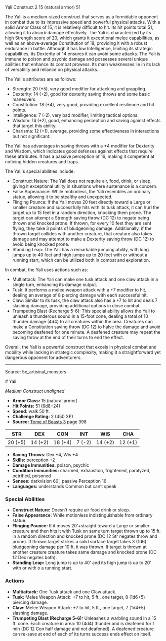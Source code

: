 <MonsterName/>Yali</MonsterName>
<CreatureType/>Construct</CreatureType>
<CR/>2</CR>
<AC/>15 (natural armor)</AC>
<HP/>51</HP>
<summary>The Yali is a medium-sized construct that serves as a formidable opponent in combat due to its impressive speed and powerful physical attacks. With a solid Armor Class of 15, it is relatively difficult to hit. Its hit points total 51, allowing it to absorb damage effectively. The Yali is characterized by its high Strength score of 20, which grants it exceptional melee capabilities, as well as an above-average Constitution of 18, providing it with a robust endurance in battle. Although it has low Intelligence, limiting its strategic capabilities, its Dexterity of 14 ensures it can avoid some attacks. The Yali is immune to poison and psychic damage and possesses several unique abilities that enhance its combat prowess. Its main weaknesses lie in its lack of versatility and reliance on physical attacks.</summary>

<detail>

The Yali's attributes are as follows: 
- Strength: 20 (+5), very good modifier for attacking and grappling.
- Dexterity: 14 (+2), good for dexterity saving throws and some basic maneuvers.
- Constitution: 18 (+4), very good, providing excellent resilience and hit points.
- Intelligence: 7 (-2), very bad modifier, limiting tactical options.
- Wisdom: 14 (+2), good, enhancing perception and saving against effects that target this ability.
- Charisma: 12 (+1), average, providing some effectiveness in interactions but not significant.

The Yali has advantages in saving throws with a +4 modifier for Dexterity and Wisdom, which indicates good defenses against effects that require these attributes. It has a passive perception of 16, making it competent at noticing hidden creatures and traps.

The Yali's special abilities include:
- Construct Nature: The Yali does not require air, food, drink, or sleep, giving it exceptional utility in situations where sustenance is a concern.
- False Appearance: While motionless, the Yali resembles an ordinary statue, allowing it to be stealthy and unexpected.
- Flinging Pounce: If the Yali moves 20 feet directly toward a Large or smaller creature and successfully hits with its tusk attack, it can hurl the target up to 15 feet in a random direction, knocking them prone. The target can attempt a Strength saving throw (DC 12) to negate being thrown and knocked prone. If thrown, for every 10 feet they are sent flying, they take 3 points of bludgeoning damage. Additionally, if the thrown target collides with another creature, that creature also takes damage and may attempt to make a Dexterity saving throw (DC 12) to avoid being knocked prone.
- Standing Leap: The Yali has a remarkable jumping ability, with long jumps up to 40 feet and high jumps up to 20 feet with or without a running start, which can be utilized both in combat and exploration.

In combat, the Yali uses actions such as:
- Multiattack: The Yali can make one tusk attack and one claw attack in a single turn, enhancing its damage output.
- Tusk: It performs a melee weapon attack with a +7 modifier to hit, dealing an average of 8 piercing damage with each successful hit.
- Claw: Similar to its tusk, the claw attack also has a +7 to hit and deals 7 slashing damage, providing additional options in close combat.
- Trumpeting Blast (Recharge 5-6): This special ability allows the Yali to unleash a thunderous sound in a 15-foot cone, dealing a total of 10 thunder damage (4d4) to all creatures within the area. Creatures can make a Constitution saving throw (DC 12) to halve the damage and avoid becoming deafened for one minute. A deafened creature may repeat the saving throw at the end of their turns to end the effect.

Overall, the Yali is a powerful construct that excels in physical combat and mobility while lacking in strategic complexity, making it a straightforward yet dangerous opponent for adventurers.</detail>



---

Source: 5e_artisinal_monsters

<statblock>
# Yali

*Medium* *Construct* *unaligned*

- **Armor Class:** 15 (natural armor)
- **Hit Points:** 51 (6d8+24)
- **Speed:** walk 50 ft.
- **Challenge Rating:** 2 (450 XP)
- **Source:** [Tome of Beasts 3](https://koboldpress.com/kpstore/product/tome-of-beasts-3-for-5th-edition/) page 398

| STR | DEX | CON | INT | WIS | CHA |
| --- | --- | --- | --- | --- | --- |
| 20 (+5) | 14 (+2) | 18 (+4) | 7 (-2) | 14 (+2) | 12 (+1) |

- **Saving Throws**: Dex +4, Wis +4
- **Skills:** perception +2
- **Damage Immunities:** poison, psychic
- **Condition Immunities:** charmed, exhaustion, frightened, paralyzed, petrified, poisoned
- **Senses:** darkvision 60', passive Perception 16
- **Languages:** understands Common but can’t speak

### Special Abilities

- **Construct Nature:** Doesn’t require air food drink or sleep.
- **False Appearance:** While motionless indistinguishable from ordinary statue.
- **Flinging Pounce:** If it moves 20'+straight toward a Large or smaller creature and then hits it with Tusk on same turn target thrown up to 15 ft. in a random direction and knocked prone (DC 12 Str negates throw and prone). If thrown target strikes a solid surface target takes 3 (1d6) bludgeoning damage per 10 ft. it was thrown. If target is thrown at another creature creature takes same damage and knocked prone (DC 12 Dex negates both).
- **Standing Leap:** Long jump is up to 40' and its high jump is up to 20' with or with o a running start.

### Actions

- **Multiattack:** One Tusk attack and one Claw attack.
- **Tusk:** Melee Weapon Attack: +7 to hit, 5 ft., one target, 8 (1d6+5) piercing damage.
- **Claw:** Melee Weapon Attack: +7 to hit, 5 ft., one target, 7 (1d4+5) slashing damage.
- **Trumpeting Blast (Recharge 5–6):** Unleashes a warbling sound in a 15 ft. cone. Each creature in area: 10 (4d4) thunder and is deafened for 1 min (DC 12 Con half damage and not deafened). A deafened creature can re-save at end of each of its turns success ends effect on itself.


</statblock>


